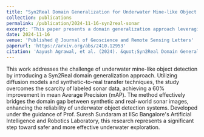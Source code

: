 ```yaml
---
title: "Syn2Real Domain Generalization for Underwater Mine-like Object Detection Using Side-Scan Sonar"
collection: publications
permalink: /publication/2024-11-16-syn2real-sonar
excerpt: 'This paper presents a domain generalization approach leveraging diffusion models and side-scan sonar images to improve underwater mine-like object detection.'
date: 2024-11-16
venue: 'Published @ Journal of Geoscience and Remote Sensing Letters'
paperurl: 'https://arxiv.org/abs/2410.12953'
citation: 'Aayush Agrawal, et al. (2024). &quot;Syn2Real Domain Generalization for Underwater Mine-like Object Detection Using Side-Scan Sonar.&quot; <i>arXiv preprint arXiv:2410.12953</i>.'
---
```


This work addresses the challenge of underwater mine-like object detection by introducing a Syn2Real domain generalization approach. Utilizing diffusion models and synthetic-to-real transfer techniques, the study overcomes the scarcity of labeled sonar data, achieving a 60% improvement in mean Average Precision (mAP). The method effectively bridges the domain gap between synthetic and real-world sonar images, enhancing the reliability of underwater object detection systems. Developed under the guidance of Prof. Suresh Sundaram at IISc Bangalore's Artificial Intelligence and Robotics Laboratory, this research represents a significant step toward safer and more effective underwater exploration.
